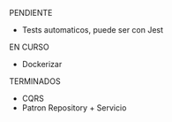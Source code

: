 PENDIENTE
* Tests automaticos, puede ser con Jest

EN CURSO
* Dockerizar

TERMINADOS

* CQRS
* Patron Repository  + Servicio